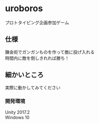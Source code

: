# uroboros
プロトタイピング企画参加ゲーム

## 仕様
錬金術でガンガンものを作って敵に投げ入れる  
時間内に敵を倒しきれれば勝ち！  

## 細かいところ
実際に動かしてみてください

### 開発環境
Unity 2017.2  
Windows 10  
